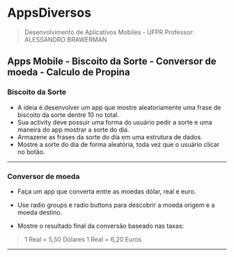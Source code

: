 # AppsDiversos
> Desenvolvimento de Aplicativos Mobiles - UFPR
> Professor: ALESSANDRO BRAWERMAN

## Apps Mobile - Biscoito da Sorte - Conversor de moeda - Calculo de Propina

### Biscoito da Sorte

- A ideia é desenvolver um app que mostre aleatoriamente uma frase de
biscoito da sorte dentre 10 no total.
- Sua activity deve possuir uma forma do usuário pedir a sorte e uma
maneira do app mostrar a sorte do dia.
- Armazene as frases da sorte do dia em uma estrutura de dados.
- Mostre a sorte do dia de forma aleatória, toda vez que o usuário clicar
no botão.

---

### Conversor de moeda

- Faça um app que converta entre as moedas dólar, real e euro.

- Use radio groups e radio buttons para descobrir a moeda origem e a moeda destino.

- Mostre o resultado final da conversão baseado nas taxas:

> 1 Real = 5,50 Dólares
> 1 Real = 6,20 Euros

---
